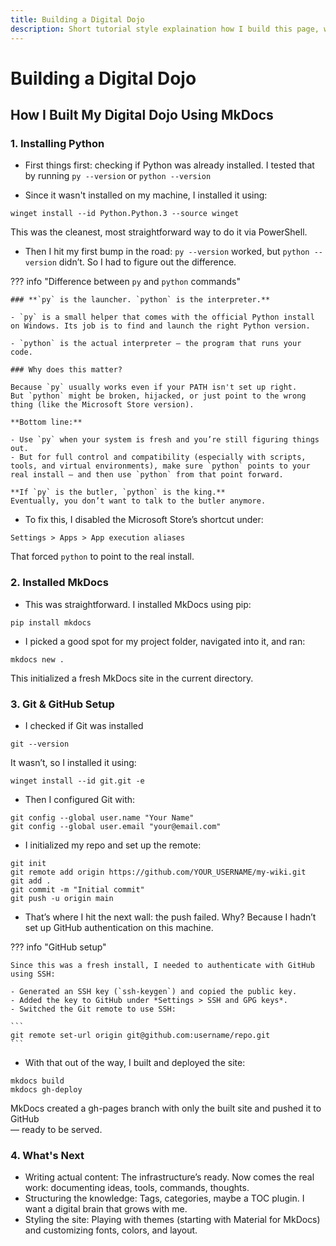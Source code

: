 ```yaml
---
title: Building a Digital Dojo
description: Short tutorial style explaination how I build this page, what problems I had, and what I learned from it.
---
```


# Building a Digital Dojo

## How I Built My Digital Dojo Using MkDocs

### 1. Installing Python

- First things first: checking if Python was already installed. I tested that by running `py --version` or `python --version`

- Since it wasn't installed on my machine, I installed it using:
```
winget install --id Python.Python.3 --source winget
```
This was the cleanest, most straightforward way to do it via PowerShell.

- Then I hit my first bump in the road: `py --version` worked, but `python --version` didn’t. So I had to figure out the difference.


??? info "Difference between `py` and `python` commands"

	### **`py` is the launcher. `python` is the interpreter.**

	- `py` is a small helper that comes with the official Python install on Windows. Its job is to find and launch the right Python version. 
   
	- `python` is the actual interpreter — the program that runs your code.

    ### Why does this matter?

	Because `py` usually works even if your PATH isn't set up right.
	But `python` might be broken, hijacked, or just point to the wrong thing (like the Microsoft Store version).

    **Bottom line:**

	- Use `py` when your system is fresh and you’re still figuring things out.
	- But for full control and compatibility (especially with scripts, tools, and virtual environments), make sure `python` points to your real install — and then use `python` from that point forward.

	**If `py` is the butler, `python` is the king.**  
	Eventually, you don’t want to talk to the butler anymore.

- To fix this, I disabled the Microsoft Store’s shortcut under:
```
Settings > Apps > App execution aliases
```
That forced `python` to point to the real install.

### 2. Installed MkDocs

- This was straightforward. I installed MkDocs using pip: 
```
pip install mkdocs
```

- I picked a good spot for my project folder, navigated into it, and ran: 
```
mkdocs new .
``` 
This initialized a fresh MkDocs site in the current directory. 

### 3. Git & GitHub Setup

- I checked if Git was installed 
```
git --version
```
It wasn’t, so I installed it using: 
```
winget install --id git.git -e
```

- Then I configured Git with: 
```
git config --global user.name "Your Name"
git config --global user.email "your@email.com"
```
- I initialized my repo and set up the remote:
```
git init
git remote add origin https://github.com/YOUR_USERNAME/my-wiki.git
git add .
git commit -m "Initial commit"
git push -u origin main
```
- That’s where I hit the next wall: the push failed. Why? Because I hadn’t set up GitHub authentication on this machine. 

??? info "GitHub setup"

	Since this was a fresh install, I needed to authenticate with GitHub using SSH:

	- Generated an SSH key (`ssh-keygen`) and copied the public key.
	- Added the key to GitHub under *Settings > SSH and GPG keys*.
	- Switched the Git remote to use SSH:

	```
	git remote set-url origin git@github.com:username/repo.git
	```

- With that out of the way, I built and deployed the site:
```
mkdocs build
mkdocs gh-deploy
```
MkDocs created a gh-pages branch with only the built site and pushed it to GitHub  
— ready to be served.

### 4. What's Next

- Writing actual content: The infrastructure’s ready. Now comes the real work: documenting ideas, tools, commands, thoughts.
- Structuring the knowledge: Tags, categories, maybe a TOC plugin. I want a digital brain that grows with me.
- Styling the site: Playing with themes (starting with Material for MkDocs) and customizing fonts, colors, and layout.
